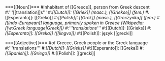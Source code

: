 ===[[Noun]]===
#Inhabitant of [[Greece]], person from Greek descent
#:'''[[translation]]s'''
#:*[[Dutch]]: [[Griek]] (masc.), [[Griekse]] (fem.)
#:*[[Esperanto]]: [[Greko]]
#:*[[Polish]]: [[Grek]] (masc.), [[Greczynka]] (fem.)
#[[Indo-European]] language, primarily spoken in Greece (Wikipedia: [[w:Greek language|Greek]])
#:'''translations'''
#:*[[Dutch]]: [[Grieks]]
#:*[[Esperanto]]: [[Greka]] ([[lingvo]])
#:*[[Polish]]: język [[grecki]]

===[[Adjective]]===
#of Greece, Greek people or the Greek language
#:'''translations'''
#:*[[Dutch]]: [[Grieks]]
#:*[[Esperanto]]: [[Greka]]
#:*[[Spanish]]: [[Griego]]
#:*[[Polish]]: [[grecki]]